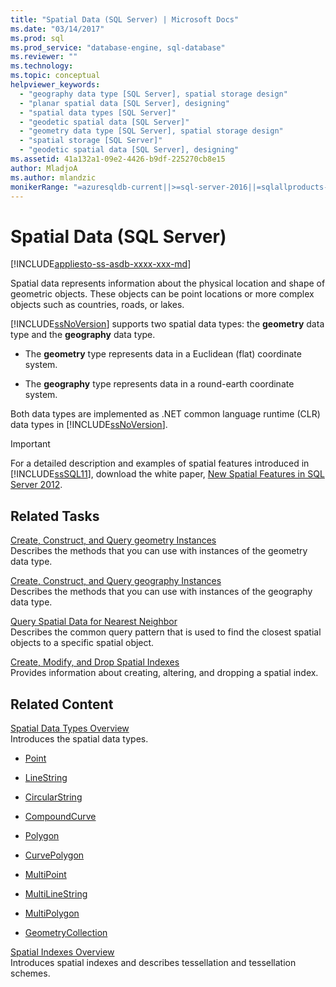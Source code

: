```yaml
---
title: "Spatial Data (SQL Server) | Microsoft Docs"
ms.date: "03/14/2017"
ms.prod: sql
ms.prod_service: "database-engine, sql-database"
ms.reviewer: ""
ms.technology: 
ms.topic: conceptual
helpviewer_keywords: 
  - "geography data type [SQL Server], spatial storage design"
  - "planar spatial data [SQL Server], designing"
  - "spatial data types [SQL Server]"
  - "geodetic spatial data [SQL Server]"
  - "geometry data type [SQL Server], spatial storage design"
  - "spatial storage [SQL Server]"
  - "geodetic spatial data [SQL Server], designing"
ms.assetid: 41a132a1-09e2-4426-b9df-225270cb8e15
author: MladjoA
ms.author: mlandzic
monikerRange: "=azuresqldb-current||>=sql-server-2016||=sqlallproducts-allversions||>=sql-server-linux-2017||=azuresqldb-mi-current"
---
```

# Spatial Data (SQL Server)
[!INCLUDE[appliesto-ss-asdb-xxxx-xxx-md](../../includes/appliesto-ss-asdb-xxxx-xxx-md.md)]

  Spatial data represents information about the physical location and shape of geometric objects. These objects can be point locations or more complex objects such as countries, roads, or lakes.  
  
 [!INCLUDE[ssNoVersion](../../includes/ssnoversion-md.md)] supports two spatial data types: the **geometry** data type and the **geography** data type.  
  
-   The **geometry** type represents data in a Euclidean (flat) coordinate system.  
  
-   The **geography** type represents data in a round-earth coordinate system.  
  
 Both data types are implemented as .NET common language runtime (CLR) data types in [!INCLUDE[ssNoVersion](../../includes/ssnoversion-md.md)].  
  
> [!IMPORTANT]  
>  For a detailed description and examples of spatial features introduced in [!INCLUDE[ssSQL11](../../includes/sssql11-md.md)], download the white paper, [New Spatial Features in SQL Server 2012](https://go.microsoft.com/fwlink/?LinkId=226407).  
  
##  <a name="reltasks"></a> Related Tasks  
 [Create, Construct, and Query geometry Instances](../../relational-databases/spatial/create-construct-and-query-geometry-instances.md)  
 Describes the methods that you can use with instances of the geometry data type.  
  
 [Create, Construct, and Query geography Instances](../../relational-databases/spatial/create-construct-and-query-geography-instances.md)  
 Describes the methods that you can use with instances of the geography data type.  
  
 [Query Spatial Data for Nearest Neighbor](../../relational-databases/spatial/query-spatial-data-for-nearest-neighbor.md)  
 Describes the common query pattern that is used to find the closest spatial objects to a specific spatial object.  
  
 [Create, Modify, and Drop Spatial Indexes](../../relational-databases/spatial/create-modify-and-drop-spatial-indexes.md)  
 Provides information about creating, altering, and dropping a spatial index.  
  
## Related Content  
 [Spatial Data Types Overview](../../relational-databases/spatial/spatial-data-types-overview.md)  
 Introduces the spatial data types.  
  
-   [Point](../../relational-databases/spatial/point.md)  
  
-   [LineString](../../relational-databases/spatial/linestring.md)  
  
-   [CircularString](../../relational-databases/spatial/circularstring.md)  
  
-   [CompoundCurve](../../relational-databases/spatial/compoundcurve.md)  
  
-   [Polygon](../../relational-databases/spatial/polygon.md)  
  
-   [CurvePolygon](../../relational-databases/spatial/curvepolygon.md)  
  
-   [MultiPoint](../../relational-databases/spatial/multipoint.md)  
  
-   [MultiLineString](../../relational-databases/spatial/multilinestring.md)  
  
-   [MultiPolygon](../../relational-databases/spatial/multipolygon.md)  
  
-   [GeometryCollection](../../relational-databases/spatial/geometrycollection.md)  
  
 [Spatial Indexes Overview](../../relational-databases/spatial/spatial-indexes-overview.md)  
 Introduces spatial indexes and describes tessellation and tessellation schemes.  
  
  
